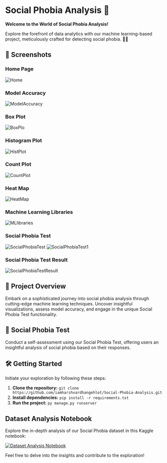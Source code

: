 # Social Phobia Analysis 🚀

**Welcome to the World of Social Phobia Analysis!**

Explore the forefront of data analytics with our machine learning-based project, meticulously crafted for detecting social phobia. 🧠💡

## 📸 Screenshots

### Home Page
![Home](https://github.com/iamharshvardhangehlot/Social-Phobia-Analysis/assets/114102704/4f2d14d0-f46f-41cd-b151-90afc14b827c)

### Model Accuracy
![ModelAccuracy](https://github.com/iamharshvardhangehlot/Social-Phobia-Analysis/assets/114102704/d2e941f8-6990-4c05-afda-7c91a2bceb15)

### Box Plot
![BoxPlo](https://github.com/iamharshvardhangehlot/Social-Phobia-Analysis/assets/114102704/26c4b64c-5148-4391-8f64-50fd9a5941c3)

### Histogram Plot
![HistPlot](https://github.com/iamharshvardhangehlot/Social-Phobia-Analysis/assets/114102704/755bd391-8776-46a4-9186-125018a930de)

### Count Plot
![CountPlot](https://github.com/iamharshvardhangehlot/Social-Phobia-Analysis/assets/114102704/07a85d7a-cd6b-4819-b29e-5ee63e6dd37b)

### Heat Map
![HeatMap](https://github.com/iamharshvardhangehlot/Social-Phobia-Analysis/assets/114102704/f274a11e-4bbe-4943-b3aa-a6a766591a74)

### Machine Learning Libraries
![MLlibraries](https://github.com/iamharshvardhangehlot/Social-Phobia-Analysis/assets/114102704/da3e264f-5872-4164-9924-924a6826c598)

### Social Phobia Test
![SocialPhobiaTest](https://github.com/iamharshvardhangehlot/Social-Phobia-Analysis/assets/114102704/6be90829-1785-4366-bc2e-944275187f90)
![SocialPhobiaTest1](https://github.com/iamharshvardhangehlot/Social-Phobia-Analysis/assets/114102704/ff17a2e2-2e99-4a16-a86e-c09b94a4dba5)

### Social Phobia Test Result
![SocialPhobiaTestResult](https://github.com/iamharshvardhangehlot/Social-Phobia-Analysis/assets/114102704/5032fb16-9bee-4cac-8cc5-afe230f3bc10)


## 🚀 Project Overview

Embark on a sophisticated journey into social phobia analysis through cutting-edge machine learning techniques. Uncover insightful visualizations, assess model accuracy, and engage in the unique Social Phobia Test functionality.

## 📝 Social Phobia Test

Conduct a self-assessment using our Social Phobia Test, offering users an insightful analysis of social phobia based on their responses.

## 🛠️ Getting Started

Initiate your exploration by following these steps:
1. **Clone the repository:** `git clone https://github.com/iamharshvardhangehlot/Social-Phobia-Analysis.git`
2. **Install dependencies:** `pip install -r requirements.txt`
3. **Run the project:** `py manage.py runserver`

## Dataset Analysis Notebook

Explore the in-depth analysis of our Social Phobia dataset in this Kaggle notebook:

[![Dataset Analysis Notebook](https://www.kaggle.com/static/images/open-in-kaggle.svg)](https://www.kaggle.com/code/hvg730/cm-5-social-phobia-analysis)

Feel free to delve into the insights and contribute to the exploration!





